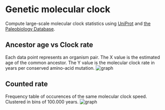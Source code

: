 Genetic molecular clock
=======================
Compute large-scale molecular clock statistics using [UniProt](http://www.uniprot.org/) and
[the Paleobiology Database](https://paleobiodb.org).

Ancestor age vs Clock rate
--------------------------
Each data point represents an organism pair. The X value is the estimated age of the common
ancestor. The Y value is the molecular clock rate in years per conserved amino-acid mutation. 
![graph](http://rawgit.com/hermanbergwerf/molecular-clock/master/doc/HBB/HBB_age_vs_rate.svg)

Counted rate
------------
Frequency table of occurences of the same molecular clock speed. Clustered in bins of
100.000 years.
![graph](http://rawgit.com/hermanbergwerf/molecular-clock/master/doc/HBB/HBB_counted_rate.svg)
